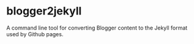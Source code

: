 blogger2jekyll
==============

A command line tool for converting Blogger content to the Jekyll format used by Github pages.